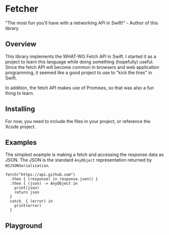 # Fetcher

"The most fun you'll have with a networking API in Swift!" - Author of this library

## Overview

This library implements the WHAT-WG Fetch API in Swift. I started it as a project to learn this language while doing something (hopefully) useful. Since the fetch API will become common in browsers and web application programming, it seemed like a good project to use to "kick the tires" in Swift.

In addition, the fetch API makes use of Promises, so that was also a fun thing to learn.

## Installing

For now, you need to include the files in your project, or reference the Xcode project.

## Examples

The simplest example is making a fetch and accessing the response data as JSON. The JSON is the standard `AnyObject` representation returned by `NSJSONSerialization`.

    fetch("https://api.github.com")
      .then { (response) in response.json() }
      .then { (json) -> AnyObject in 
        print(json)
        return json
      }
      catch_ { (error) in 
        print(error)
      }

## Playground

